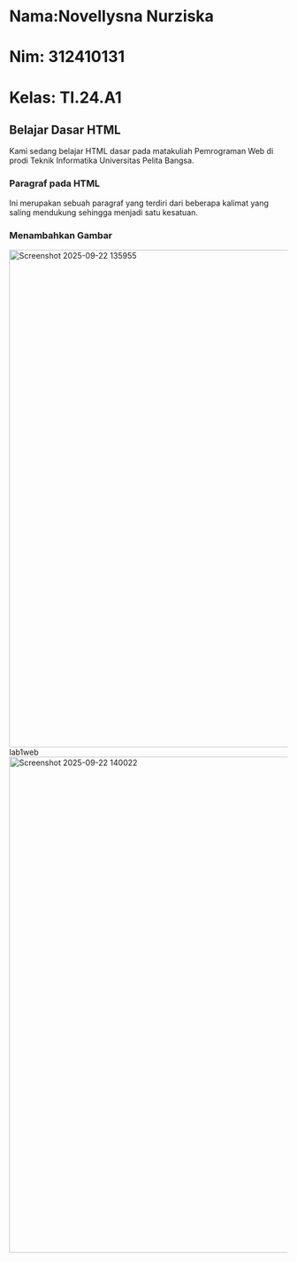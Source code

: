 # Nama:**Novellysna Nurziska**
# Nim: **312410131**  
# Kelas: **TI.24.A1**  


## Belajar Dasar HTML
Kami sedang belajar HTML dasar pada matakuliah Pemrograman Web di prodi Teknik Informatika Universitas Pelita Bangsa.  

### Paragraf pada HTML
Ini merupakan sebuah paragraf yang terdiri dari beberapa kalimat yang saling mendukung sehingga menjadi satu kesatuan.  

### Menambahkan Gambar
<img width="1554" height="899" alt="Screenshot 2025-09-22 135955" src="https://github.com/user-attachments/assets/b927f10a-6471-4f17-a56d-1a7f10b889ec" />
 lab1web
<img width="1544" height="896" alt="Screenshot 2025-09-22 140022" src="https://github.com/user-attachments/assets/fa98f1a6-2276-4fc3-981f-d34c0ce2707e" />


